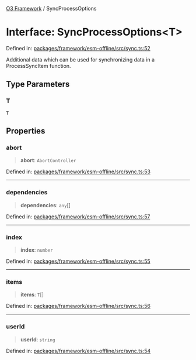 [O3 Framework](../API.md) / SyncProcessOptions

# Interface: SyncProcessOptions\<T\>

Defined in: [packages/framework/esm-offline/src/sync.ts:52](https://github.com/openmrs/openmrs-esm-core/blob/85cde3ce59cd3d29230c98040a3f53525e808725/packages/framework/esm-offline/src/sync.ts#L52)

Additional data which can be used for synchronizing data in a ProcessSyncItem function.

## Type Parameters

### T

`T`

## Properties

### abort

> **abort**: `AbortController`

Defined in: [packages/framework/esm-offline/src/sync.ts:53](https://github.com/openmrs/openmrs-esm-core/blob/85cde3ce59cd3d29230c98040a3f53525e808725/packages/framework/esm-offline/src/sync.ts#L53)

***

### dependencies

> **dependencies**: `any`[]

Defined in: [packages/framework/esm-offline/src/sync.ts:57](https://github.com/openmrs/openmrs-esm-core/blob/85cde3ce59cd3d29230c98040a3f53525e808725/packages/framework/esm-offline/src/sync.ts#L57)

***

### index

> **index**: `number`

Defined in: [packages/framework/esm-offline/src/sync.ts:55](https://github.com/openmrs/openmrs-esm-core/blob/85cde3ce59cd3d29230c98040a3f53525e808725/packages/framework/esm-offline/src/sync.ts#L55)

***

### items

> **items**: `T`[]

Defined in: [packages/framework/esm-offline/src/sync.ts:56](https://github.com/openmrs/openmrs-esm-core/blob/85cde3ce59cd3d29230c98040a3f53525e808725/packages/framework/esm-offline/src/sync.ts#L56)

***

### userId

> **userId**: `string`

Defined in: [packages/framework/esm-offline/src/sync.ts:54](https://github.com/openmrs/openmrs-esm-core/blob/85cde3ce59cd3d29230c98040a3f53525e808725/packages/framework/esm-offline/src/sync.ts#L54)
